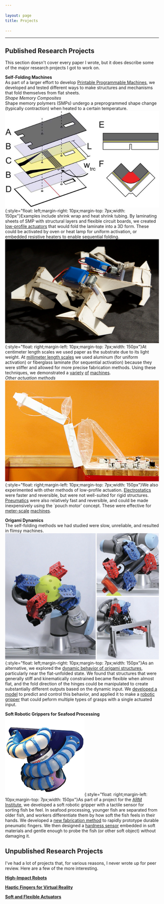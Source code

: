 ```yaml
---

layout: page
title: Projects

---
```


----------------------
## Published Research Projects  
This section doesn't cover every paper I wrote, but it does describe some of the major research projects I got to work on.  

**Self-Folding Machines**  
As part of a larger effort to develop [Printable Programmable Machines](https://ppm.csail.mit.edu/), we developed and tested different ways to make structures and mechanisms that fold themselves from flat sheets.  
*Shape Memory Composites*  
Shape memory polymers (SMPs) undergo a preprogrammed shape change (typically contraction) when heated to a certain temperature. ![self-folding](/images/SM-2013-1.jpg){:style="float: left;margin-right: 10px;margin-top: 7px;width: 150px"}Examples include shrink wrap and heat shrink tubing. By laminating sheets of SMP with structural layers and flexible circuit boards, we created [low-profile actuators](/publications/SM-2013) that would fold the laminate into a 3D form. These could be activated by oven or heat lamp for uniform activation, or embedded resistive heaters to enable sequential folding. ![self-folding](/images/science-2014.jpg){:style="float: right;margin-left: 10px;margin-top: 7px;width: 150px"}At centimeter length scales we used paper as the substrate due to its light weight. At [millimeter length scales](/publications/JMM-2015) we used aluminum (for uniform activation) or fiberglass laminate (for sequential activation) because they were stiffer and allowed for more precise fabrication methods. Using these techniques, we demonstrated a [variety](/publications/science-2014) [of](/publications/ICRA-2014a) [machines](/publications/IROS-2016).  
*Other actuation methods*  
![self-folding](/images/IROS-2017.jpg){:style="float: right;margin-left: 10px;margin-top: 7px;width: 150px"}We also experimented with other methods of low-profile actuation. [Electrostatics](/publications/SMS-2019) were faster and reversible, but were not well-suited for rigid structures. [Pneumatics](/publications/ICRA-2015) were also relatively fast and reversible, and could be made inexpensively using the `pouch motor' concept. These were effective for [meter-scale](/publications/IROS-2017) [machines](/publications/RAL-2019).

**Origami Dynamics**  
The self-folding methods we had studied were slow, unreliable, and resulted in flimsy machines. ![self-folding](/images/TRO-2021.jpg){:style="float: left;margin-right: 10px;margin-top: 7px;width: 150px"}As an alternative, we explored the [dynamic behavior of origami structures](/publications/RAL-2018), particularly near the flat-unfolded state. We found that structures that were generally stiff and kinematically constrained became flexible when almost flat, and the fold direction of the hinges could be manipulated to create substantially different outputs based on the dynamic input. We [developed a model](/publications/PRL-2018) to predict and control this behavior, and applied it to make a [robotic gripper](/publications/TRO-2021) that could peform multiple types of grasps with a single actuated input.


**Soft Robotic Grippers for Seafood Processing**  
![self-folding](/images/paper-imgs/IDETC-2019a.png){:style="float: right;margin-left: 10px;margin-top: 7px;width: 150px"}As part of a project for the [ARM Institute](https://arminstitute.org/), we developed a soft robotic gripper with a tactile sensor for sorting fish be feel. In seafood processing, younger fish are separated from older fish, and workers differentiate them by how soft the fish feels in their hands. We developed a [new fabrication method](/publications/IDETC-2019a) to rapidly prototype durable pneumatic fingers. We then designed a [hardness sensor](/publications/RS-2021) embedded in soft materials and gentle enough to probe the fish (or other soft object) without damaging it.

## Unpublished Research Projects  
I've had a lot of projects that, for various reasons, I never wrote up for peer review. Here are a few of the more interesting.

**[High-Impact Robots](/publications/impact-robots)**

**[Haptic Fingers for Virtual Reality](/publications/wearables)**

**[Soft and Flexible Actuators](/publications/soft-actuators)**